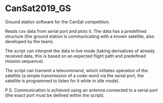 # CanSat2019_GS
Ground station software for the CanSat competition.

Reads csv data from serial port and plots it. The data has a predefined structure (the ground station is communicating with a known satellite, also developed by the team). 

The script can interpret the data in live mode (taking derivatives of already received data, this is based on an expected flight path and predefined mission sequence).

The script can transmit a telecommand, which initiates operation of the satellite (a simple transmission of a code-word via the serial port, the satellite is programmed to listen for it while in idle mode).

P.S. Communication is achieved using an antenna connected to a serial port (the exact port must be defined within the script).
